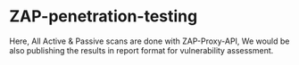 # ZAP-penetration-testing
Here, All Active &amp; Passive scans are done with ZAP-Proxy-API,  We would be also publishing the results in report format for vulnerability assessment.

